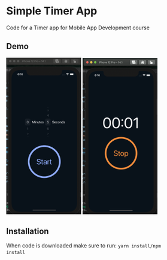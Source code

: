 # Simple Timer App

Code for a Timer app for Mobile App Development course

## Demo

<a href="url"><img src="https://github.com/andmina/Timer/blob/master/assets/Screen Shot 2021-03-10 at 6.16.44 PM.png" width="200" ></a>
<a href="url"><img src="https://github.com/andmina/Timer/blob/master/assets/Screen Shot 2021-03-10 at 6.16.49 PM.png" width="200" ></a>

## Installation
When code is downloaded make sure to run:
<code>yarn install/npm install</code>
